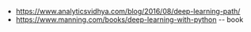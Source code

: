 * https://www.analyticsvidhya.com/blog/2016/08/deep-learning-path/
* https://www.manning.com/books/deep-learning-with-python -- book
